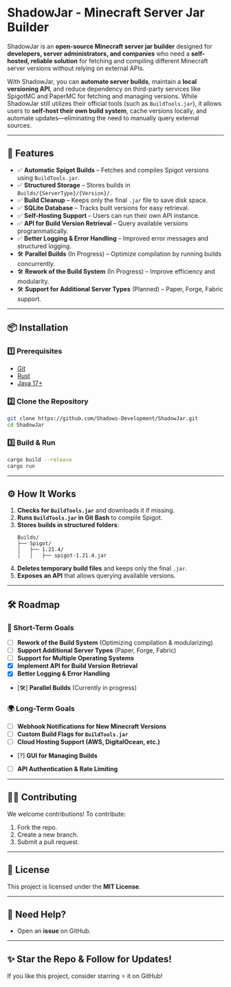 # **ShadowJar - Minecraft Server Jar Builder**  
ShadowJar is an **open-source Minecraft server jar builder** designed for **developers, server administrators, and companies** who need a **self-hosted, reliable solution** for fetching and compiling different Minecraft server versions without relying on external APIs.  

With ShadowJar, you can **automate server builds**, maintain a **local versioning API**, and reduce dependency on third-party services like SpigotMC and PaperMC for fetching and managing versions. While ShadowJar still utilizes their official tools (such as `BuildTools.jar`), it allows users to **self-host their own build system**, cache versions locally, and automate updates—eliminating the need to manually query external sources.

---

## **🚀 Features**
- ✅ **Automatic Spigot Builds** – Fetches and compiles Spigot versions using `BuildTools.jar`.
- ✅ **Structured Storage** – Stores builds in `Builds/{ServerType}/{Version}/`.
- ✅ **Build Cleanup** – Keeps only the final `.jar` file to save disk space.
- ✅ **SQLite Database** – Tracks built versions for easy retrieval.
- ✅ **Self-Hosting Support** – Users can run their own API instance.
- ✅ **API for Build Version Retrieval** – Query available versions programmatically.
- ✅ **Better Logging & Error Handling** – Improved error messages and structured logging.
- 🛠️ **Parallel Builds** (In Progress) – Optimize compilation by running builds concurrently.
- 🛠️ **Rework of the Build System** (In Progress) – Improve efficiency and modularity.
- 🛠️ **Support for Additional Server Types** (Planned) – Paper, Forge, Fabric support.

---

## **📦 Installation**
### **1️⃣ Prerequisites**
- [Git](https://git-scm.com/downloads)
- [Rust](https://www.rust-lang.org/)
- [Java 17+](https://adoptium.net/)

### **2️⃣ Clone the Repository**
```sh
git clone https://github.com/Shadows-Development/ShadowJar.git
cd ShadowJar
```

### **3️⃣ Build & Run**
```sh
cargo build --release
cargo run
```

---

## **⚙️ How It Works**
1. **Checks for `BuildTools.jar`** and downloads it if missing.
2. **Runs `BuildTools.jar` in Git Bash** to compile Spigot.
3. **Stores builds in structured folders**:  
   ```
   Builds/
   ├── Spigot/
   │   ├── 1.21.4/
   │   │   ├── spigot-1.21.4.jar
   ```
4. **Deletes temporary build files** and keeps only the final `.jar`.
5. **Exposes an API** that allows querying available versions.

---

## **🛠️ Roadmap**
### **🚀 Short-Term Goals**
- [ ] **Rework of the Build System** (Optimizing compilation & modularizing)
- [ ] **Support Additional Server Types** (Paper, Forge, Fabric)
- [ ] **Support for Multiple Operating Systems**
- [X] **Implement API for Build Version Retrieval**
- [X] **Better Logging & Error Handling**
- [🛠] **Parallel Builds** (Currently in progress)

### **🌍 Long-Term Goals**
- [ ] **Webhook Notifications for New Minecraft Versions**
- [ ] **Custom Build Flags for `BuildTools.jar`**
- [ ] **Cloud Hosting Support (AWS, DigitalOcean, etc.)**
- [?] **GUI for Managing Builds**
- [ ] **API Authentication & Rate Limiting**

---

## **👨‍💻 Contributing**
We welcome contributions! To contribute:
1. Fork the repo.
2. Create a new branch.
3. Submit a pull request.

---

## **📄 License**
This project is licensed under the **MIT License**.

---

## **📢 Need Help?**
- Open an **issue** on GitHub.

---

## **✨ Star the Repo & Follow for Updates!**
If you like this project, consider starring ⭐ it on GitHub!
